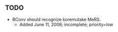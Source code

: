 ## TODO

* BConv should recognize koremutake MeRS.
  * Added June 11, 2008; incomplete; priority=low
